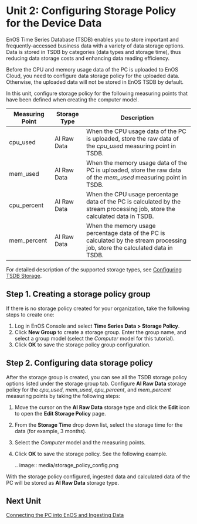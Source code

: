 # Unit 2: Configuring Storage Policy for the Device Data

EnOS Time Series Database (TSDB) enables you to store important and frequently-accessed business data with a variety of data storage options. Data is stored in TSDB by categories (data types and storage time), thus reducing data storage costs and enhancing data reading efficiency.

Before the CPU and memory usage data of the PC is uploaded to EnOS Cloud, you need to configure data storage policy for the uploaded data. Otherwise, the uploaded data will not be stored in EnOS TSDB by default.

In this unit, configure storage policy for the following measuring points that have been defined when creating the computer model.

| Measuring Point     | Storage Type       | Description                                                  |
| ----------------- | ------------------ | ------------------------------------------------------------ |
| cpu_used      | AI Raw Data        | When the CPU usage data of the PC is uploaded, store the raw data of the *cpu_used* measuring point in TSDB. |
| mem_used        | AI Raw Data | When the memory usage data of the PC is uploaded, store the raw data of the *mem_used* measuring point in TSDB. |
| cpu_percent   | AI Raw Data | When the CPU usage percentage data of the PC is calculated by the stream processing job, store the calculated data in TSDB. |
| mem_percent | AI Raw Data | When the memory usage percentage data of the PC is calculated by the stream processing job, store the calculated data in TSDB. |

For detailed description of the supported storage types, see [Configuring TSDB Storage](https://www.envisioniot.com/docs/data-asset/en/latest/configuring_tsdb_storage.html).

## Step 1. Creating a storage policy group

If there is no storage policy created for your organization, take the following steps to create one:

1. Log in EnOS Console and select **Time Series Data > Storage Policy**.
2. Click **New Group** to create a storage group. Enter the group name, and select a group model (select the *Computer* model for this tutorial).
3. Click **OK** to save the storage policy group configuration.


## Step 2. Configuring data storage policy

After the storage group is created, you can see all the TSDB storage policy options listed under the storage group tab. Configure **AI Raw Data** storage policy for the *cpu_used*, *mem_used*, *cpu_percent*, and *mem_percent* measuring points by taking the following steps:

1. Move the cursor on the **AI Raw Data** storage type and click the **Edit** icon to open the **Edit Storage Policy** page.

2. From the **Storage Time** drop down list, select the storage time for the data (for example, 3 months).

3. Select the *Computer* model and the measuring points.

4. Click **OK** to save the storage policy. See the following example.

   .. image:: media/storage_policy_config.png

With the storage policy configured, ingested data and calculated data of the PC will be stored as **AI Raw Data** storage type.

## Next Unit

[Connecting the PC into EnOS and Ingesting Data](connecting_device)

<!--end-->
